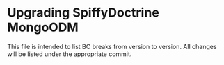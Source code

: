 # Upgrading SpiffyDoctrine MongoODM
This file is intended to list BC breaks from version to version. All changes will be listed under
the appropriate commit.